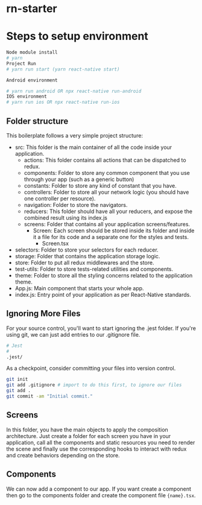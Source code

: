 # rn-starter
# Steps to setup environment

```sh
Node module install
# yarn
Project Run
# yarn run start (yarn react-native start)

Android environment

# yarn run android OR npx react-native run-android
IOS environment
# yarn run ios OR npx react-native run-ios 
```

## Folder structure
This boilerplate follows a very simple project structure:

- src: This folder is the main container of all the code inside your application.
  - actions: This folder contains all actions that can be dispatched to redux.
  - components: Folder to store any common component that you use through your app (such as a generic button)
  - constants: Folder to store any kind of constant that you have.
  - controllers: Folder to store all your network logic (you should have one controller per resource).
  - navigation: Folder to store the navigators.
  - reducers: This folder should have all your reducers, and expose the combined result using its index.js
  - screens: Folder that contains all your application screens/features.
     - Screen: Each screen should be stored inside its folder and inside it a file for its code and a separate one for the styles and tests.
       - Screen.tsx
 - selectors: Folder to store your selectors for each reducer.
 - storage: Folder that contains the application storage logic.
 - store: Folder to put all redux middlewares and the store.
 - test-utils: Folder to store tests-related utilities and components.
 - theme: Folder to store all the styling concerns related to the application theme.
 - App.js: Main component that starts your whole app.
 - index.js: Entry point of your application as per React-Native standards.


## Ignoring More Files

 For your source control, you'll want to start ignoring the .jest folder. If you're using git, we can just add entries to our .gitignore file.

```sh
# Jest
#
.jest/
```

 As a checkpoint, consider committing your files into version control.
 
 ```sh
git init
git add .gitignore # import to do this first, to ignore our files
git add .
git commit -am "Initial commit."
```
 
 ## Screens

In this folder, you have the main objects to apply the composition architecture. Just create a folder for each screen you have in your application, call all the components and static resources you need to render the scene and finally use the corresponding hooks to interact with redux and create behaviors depending on the store.

## Components

We can now add a component to our app. If you want create a component then go to the components folder and create the component file `{name}.tsx`.
